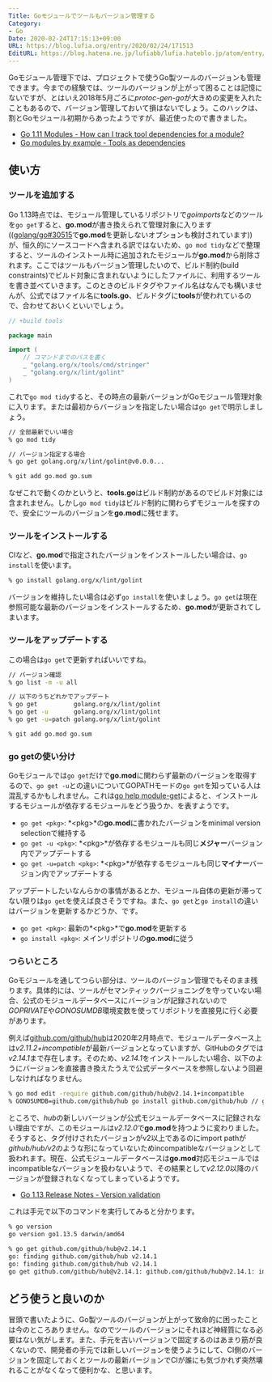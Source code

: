 ```yaml
---
Title: Goモジュールでツールもバージョン管理する
Category:
- Go
Date: 2020-02-24T17:15:13+09:00
URL: https://blog.lufia.org/entry/2020/02/24/171513
EditURL: https://blog.hatena.ne.jp/lufiabb/lufia.hateblo.jp/atom/entry/26006613517272542
---
```


Goモジュール管理下では、プロジェクトで使うGo製ツールのバージョンも管理できます。今までの経験では、ツールのバージョンが上がって困ることは記憶にないですが、とはいえ2018年5月ごろに*protoc-gen-go*が大きめの変更を入れたこともあるので、バージョン管理しておいて損はないでしょう。このハックは、割とGoモジュール初期からあったようですが、最近使ったので書きました。

- [Go 1.11 Modules - How can I track tool dependencies for a module?](https://github.com/golang/go/wiki/Modules#how-can-i-track-tool-dependencies-for-a-module)
- [Go modules by example - Tools as dependencies](https://github.com/go-modules-by-example/index/tree/master/010_tools)

## 使い方

### ツールを追加する

Go 1.13時点では、モジュール管理しているリポジトリで*goimports*などのツールを`go get`すると、**go.mod**が書き換えられて管理対象に入ります(([golang/go#30515](https://github.com/golang/go/issues/30515)で**go.mod**を更新しないオプションも検討されています))が、恒久的にソースコードへ含まれる訳ではないため、`go mod tidy`などで整理すると、ツールのインストール時に追加されたモジュールが**go.mod**から削除されます。ここではツールもバージョン管理したいので、ビルド制約(build constraints)でビルド対象に含まれないようにしたファイルに、利用するツールを書き並べていきます。このときのビルドタグやファイル名はなんでも構いませんが、公式ではファイル名に**tools.go**、ビルドタグに**tools**が使われているので、合わせておいくといいでしょう。

```go
// +build tools

package main

import (
	// コマンドまでのパスを書く
	_ "golang.org/x/tools/cmd/stringer"
	_ "golang.org/x/lint/golint"
)
```

これで`go mod tidy`すると、その時点の最新バージョンがGoモジュール管理対象に入ります。または最初からバージョンを指定したい場合は`go get`で明示しましょう。

```sh
// 全部最新でいい場合
% go mod tidy

// バージョン指定する場合
% go get golang.org/x/lint/golint@v0.0.0...

% git add go.mod go.sum
```

なぜこれで動くのかというと、**tools.go**はビルド制約があるのでビルド対象には含まれません。しかし`go mod tidy`はビルド制約に関わらずモジュールを探すので、安全にツールのバージョンを**go.mod**に残せます。

### ツールをインストールする

CIなど、**go.mod**で指定されたバージョンをインストールしたい場合は、`go install`を使います。

```sh
% go install golang.org/x/lint/golint
```

バージョンを維持したい場合は必ず`go install`を使いましょう。`go get`は現在参照可能な最新のバージョンをインストールするため、**go.mod**が更新されてしまいます。

### ツールをアップデートする

この場合は`go get`で更新すればいいですね。

```sh
// バージョン確認
% go list -m -u all

// 以下のうちどれかでアップデート
% go get          golang.org/x/lint/golint
% go get -u       golang.org/x/lint/golint
% go get -u=patch golang.org/x/lint/golint

% git add go.mod go.sum
```

### go getの使い分け

Goモジュールでは`go get`だけで**go.mod**に関わらず最新のバージョンを取得するので、`go get -u`との違いについてGOPATHモードの`go get`を知っている人は混乱するかもしれません。これは[go help module-get](https://golang.org/cmd/go/#hdr-Add_dependencies_to_current_module_and_install_them)によると、インストールするモジュールが依存するモジュールをどう扱うか、を表すようです。

* `go get <pkg>`: *&lt;pkg&gt;*の**go.mod**に書かれたバージョンをminimal version selectionで維持する
* `go get -u <pkg>`: *&lt;pkg&gt;*が依存するモジュールも同じ**メジャー**バージョン内でアップデートする
* `go get -u=patch <pkg>`: *&lt;pkg&gt;*が依存するモジュールも同じ**マイナー**バージョン内でアップデートする

アップデートしたいなんらかの事情があるとか、モジュール自体の更新が滞ってない限りは`go get`を使えば良さそうですね。また、`go get`と`go install`の違いはバージョンを更新するかどうか、です。

* `go get <pkg>`: 最新の*&lt;pkg&gt;*で**go.mod**を更新する
* `go install <pkg>`: メインリポジトリの**go.mod**に従う

### つらいところ
Goモジュールを通してつらい部分は、ツールのバージョン管理でもそのまま残ります。具体的には、ツールがセマンティックバージョニングを守っていない場合、公式のモジュールデータベースにバージョンが記録されないので*GOPRIVATE*や*GONOSUMDB*環境変数を使ってリポジトリを直接見に行く必要があります。

例えば[github.com/github/hub](https://pkg.go.dev/github.com/github/hub)は2020年2月時点で、モジュールデータベース上は*v2.11.2+incompatible*が最新バージョンとなっていますが、GitHubのタグでは*v2.14.1*まで存在します。そのため、*v2.14.1*をインストールしたい場合、以下のようにバージョンを直接書き換えたうえで公式データベースを参照しないよう回避しなければなりません。

```sh
% go mod edit -require github.com/github/hub@v2.14.1+incompatible
% GONOSUMDB=github.com/github/hub go install github.com/github/hub // go getするとダメ
```

ところで、*hub*の新しいバージョンが公式モジュールデータベースに記録されない理由ですが、このモジュールは*v2.12.0*で**go.mod**を持つように変わりました。そうすると、タグ付けされたバージョンがv2以上であるのにimport pathが*github/hub/v2*のような形になっていないためincompatibleなバージョンとして扱われます。現在、公式モジュールデータベースは**go.mod**対応モジュールではincompatibleなバージョンを扱わないようで、その結果として*v2.12.0*以降のバージョンが登録されなくなってしまっているようです。

* [Go 1.13 Release Notes - Version validation](https://golang.org/doc/go1.13)

これは手元で以下のコマンドを実行してみると分かります。

```sh
% go version
go version go1.13.5 darwin/amd64

% go get github.com/github/hub@v2.14.1
go: finding github.com/github/hub v2.14.1
go: finding github.com/github/hub v2.14.1
go get github.com/github/hub@v2.14.1: github.com/github/hub@v2.14.1: invalid version: module contains a go.mod file, so major version must be compatible: should be v0 or v1, not v2
```

## どう使うと良いのか

冒頭で書いたように、Go製ツールのバージョンが上がって致命的に困ったことは今のところありません。なのでツールのバージョンにそれほど神経質になる必要はない気がします。また、手元を古いバージョンで固定するのはあまり筋が良くないので、開発者の手元では新しいバージョンを使うようにして、CI側のバージョンを固定しておくとツールの最新バージョンでCIが誰にも気づかれず突然壊れることがなくなって便利かな、と思います。

